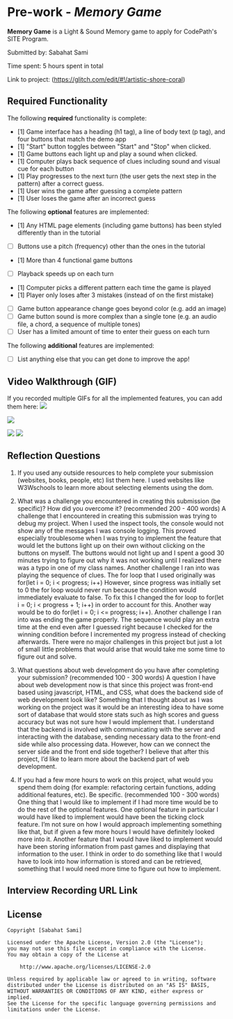 # Pre-work - *Memory Game*

**Memory Game** is a Light & Sound Memory game to apply for CodePath's SITE Program. 

Submitted by: Sabahat Sami

Time spent: 5 hours spent in total

Link to project: (https://glitch.com/edit/#!/artistic-shore-coral)

## Required Functionality

The following **required** functionality is complete:

* [1] Game interface has a heading (h1 tag), a line of body text (p tag), and four buttons that match the demo app
* [1] "Start" button toggles between "Start" and "Stop" when clicked. 
* [1] Game buttons each light up and play a sound when clicked. 
* [1] Computer plays back sequence of clues including sound and visual cue for each button
* [1] Play progresses to the next turn (the user gets the next step in the pattern) after a correct guess. 
* [1] User wins the game after guessing a complete pattern
* [1] User loses the game after an incorrect guess

The following **optional** features are implemented:

* [1] Any HTML page elements (including game buttons) has been styled differently than in the tutorial
* [ ] Buttons use a pitch (frequency) other than the ones in the tutorial
* [1] More than 4 functional game buttons
* [ ] Playback speeds up on each turn
* [1] Computer picks a different pattern each time the game is played
* [1] Player only loses after 3 mistakes (instead of on the first mistake)
* [ ] Game button appearance change goes beyond color (e.g. add an image)
* [ ] Game button sound is more complex than a single tone (e.g. an audio file, a chord, a sequence of multiple tones)
* [ ] User has a limited amount of time to enter their guess on each turn

The following **additional** features are implemented:

- [ ] List anything else that you can get done to improve the app!

## Video Walkthrough (GIF)

If you recorded multiple GIFs for all the implemented features, you can add them here:
![](https://i.imgur.com/VWcDDVL.gif)

![](https://i.imgur.com/UapLy2l.gif)

![](gif3-link-here)
![](gif4-link-here)

## Reflection Questions
1. If you used any outside resources to help complete your submission (websites, books, people, etc) list them here. 
I used websites like W3Wschools to learn more about selecting elements using the dom. 

2. What was a challenge you encountered in creating this submission (be specific)? How did you overcome it? (recommended 200 - 400 words) 
A challenge that I encountered in creating this submission was trying to debug my project. When I used the inspect tools, the console would not show any of the messages I was console logging. This proved especially troublesome when I was trying to implement the feature that would let the buttons light up on their own without clicking on the buttons on myself. The buttons would not light up and I spent a good 30 minutes trying to figure out why it was not working until I realized there was a typo in one of my class names. Another challenge I ran into was playing the sequence of clues. The for loop that I used originally was for(let i = 0; i < progress; i++) However, since progress was initially set to 0 the for loop would never run because the condition would immediately evaluate to false. To fix this I changed the for loop to for(let i = 0; i < progress + 1; i++) in order to account for this. Another way would be to do for(let i = 0; i <= progress; i++). Another challenge I ran into was ending the game properly. The sequence would play an extra time at the end even after I guessed right because I checked for the winning condition before I incremented my progress instead of checking afterwards. There were no major challenges in this project but just a lot of small little problems that would arise that would take me some time to figure out and solve. 



3. What questions about web development do you have after completing your submission? (recommended 100 - 300 words) 
A question I have about web development now is that since this project was front-end based using javascript, HTML, and CSS, what does the backend side of web development look like? Something that I thought about as I was working on the project was it would be an interesting idea to have some sort of database that would store stats such as high scores and guess accuracy but was not sure how I would implement that. I understand that the backend is involved with communicating with the server and interacting with the database, sending necessary data to the front-end side while also processing data. However, how can we connect the server side and the front end side together? I believe that after this project, I’d like to learn more about the backend part of web development.


4. If you had a few more hours to work on this project, what would you spend them doing (for example: refactoring certain functions, adding additional features, etc). Be specific. (recommended 100 - 300 words) 
One thing that I would like to implement if I had more time would be to do the rest of the optional features. One optional feature in particular I would have liked to implement would have been the ticking clock feature. I’m not sure on how I would approach implementing something like that, but if given a few more hours I would have definitely looked more into it. Another feature that I would have liked to implement would have been storing information from past games and displaying that information to the user. I think in order to do something like that I would have to look into how information is stored and can be retrieved, something that I would need more time to figure out how to implement. 




## Interview Recording URL Link

[My 5-minute Interview Recording]: https://www.loom.com/share/5d6ca42b429347b98fdbc03dd21b631b


## License

    Copyright [Sabahat Sami]

    Licensed under the Apache License, Version 2.0 (the "License");
    you may not use this file except in compliance with the License.
    You may obtain a copy of the License at

        http://www.apache.org/licenses/LICENSE-2.0

    Unless required by applicable law or agreed to in writing, software
    distributed under the License is distributed on an "AS IS" BASIS,
    WITHOUT WARRANTIES OR CONDITIONS OF ANY KIND, either express or implied.
    See the License for the specific language governing permissions and
    limitations under the License.